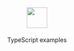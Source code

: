 <h1 align="center">
  <img src="https://konpa.github.io/devicon/devicon.git/icons/typescript/typescript-original.svg" height="48">
</h1>

<p align="center">
  TypeScript examples
</p>
